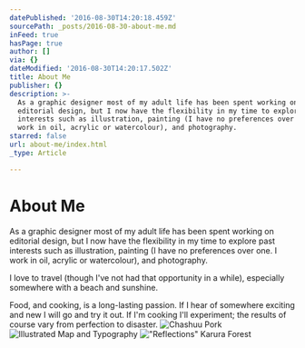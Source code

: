 ```yaml
---
datePublished: '2016-08-30T14:20:18.459Z'
sourcePath: _posts/2016-08-30-about-me.md
inFeed: true
hasPage: true
author: []
via: {}
dateModified: '2016-08-30T14:20:17.502Z'
title: About Me
publisher: {}
description: >-
  As a graphic designer most of my adult life has been spent working on
  editorial design, but I now have the flexibility in my time to explore past
  interests such as illustration, painting (I have no preferences over one. I
  work in oil, acrylic or watercolour), and photography.
starred: false
url: about-me/index.html
_type: Article

---
```

# About Me

As a graphic designer most of my adult life has been spent working on editorial design, but I now have the flexibility in my time to explore past interests such as illustration, painting (I have no preferences over one. I work in oil, acrylic or watercolour), and photography.

I love to travel (though I've not had that opportunity in a while), especially somewhere with a beach and sunshine.

Food, and cooking, is a long-lasting passion. If I hear of somewhere exciting and new I will go and try it out. If I'm cooking I'll experiment; the results of course vary from perfection to disaster.
![Chashuu Pork](https://the-grid-user-content.s3-us-west-2.amazonaws.com/3bf2f412-c268-47fe-b816-698bdf30a2e9.jpg)
![Illustrated Map and Typography](https://the-grid-user-content.s3-us-west-2.amazonaws.com/50206856-c396-4651-878d-3149a6fe574f.jpg)
!["Reflections" Karura Forest](https://the-grid-user-content.s3-us-west-2.amazonaws.com/b9e64eda-d9d7-43eb-9c90-4dd4d1be2352.jpg)